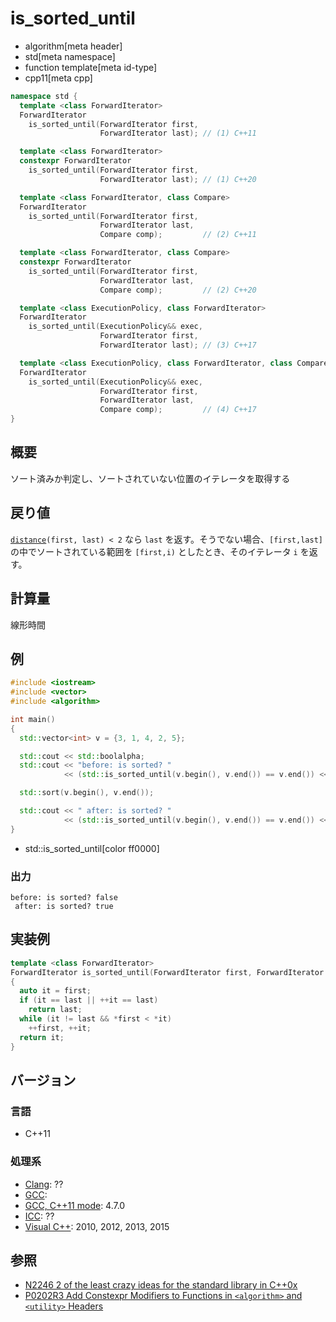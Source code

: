 # is_sorted_until
* algorithm[meta header]
* std[meta namespace]
* function template[meta id-type]
* cpp11[meta cpp]

```cpp
namespace std {
  template <class ForwardIterator>
  ForwardIterator
    is_sorted_until(ForwardIterator first,
                    ForwardIterator last); // (1) C++11

  template <class ForwardIterator>
  constexpr ForwardIterator
    is_sorted_until(ForwardIterator first,
                    ForwardIterator last); // (1) C++20

  template <class ForwardIterator, class Compare>
  ForwardIterator
    is_sorted_until(ForwardIterator first,
                    ForwardIterator last,
                    Compare comp);         // (2) C++11

  template <class ForwardIterator, class Compare>
  constexpr ForwardIterator
    is_sorted_until(ForwardIterator first,
                    ForwardIterator last,
                    Compare comp);         // (2) C++20

  template <class ExecutionPolicy, class ForwardIterator>
  ForwardIterator
    is_sorted_until(ExecutionPolicy&& exec,
                    ForwardIterator first,
                    ForwardIterator last); // (3) C++17

  template <class ExecutionPolicy, class ForwardIterator, class Compare>
  ForwardIterator
    is_sorted_until(ExecutionPolicy&& exec,
                    ForwardIterator first,
                    ForwardIterator last,
                    Compare comp);         // (4) C++17
}
```

## 概要
ソート済みか判定し、ソートされていない位置のイテレータを取得する


## 戻り値
[`distance`](/reference/iterator/distance.md)`(first, last) < 2` なら `last` を返す。そうでない場合、`[first,last]` の中でソートされている範囲を `[first,i)` としたとき、そのイテレータ `i` を返す。


## 計算量
線形時間


## 例
```cpp example
#include <iostream>
#include <vector>
#include <algorithm>

int main()
{
  std::vector<int> v = {3, 1, 4, 2, 5};

  std::cout << std::boolalpha;
  std::cout << "before: is sorted? "
            << (std::is_sorted_until(v.begin(), v.end()) == v.end()) << std::endl;

  std::sort(v.begin(), v.end());

  std::cout << " after: is sorted? "
            << (std::is_sorted_until(v.begin(), v.end()) == v.end()) << std::endl;
}
```
* std::is_sorted_until[color ff0000]

### 出力
```
before: is sorted? false
 after: is sorted? true
```


## 実装例
```cpp
template <class ForwardIterator>
ForwardIterator is_sorted_until(ForwardIterator first, ForwardIterator last)
{
  auto it = first;
  if (it == last || ++it == last)
    return last;
  while (it != last && *first < *it)
    ++first, ++it;
  return it;
}
```


## バージョン
### 言語
- C++11


### 処理系
- [Clang](/implementation.md#clang): ??
- [GCC](/implementation.md#gcc): 
- [GCC, C++11 mode](/implementation.md#gcc): 4.7.0
- [ICC](/implementation.md#icc): ??
- [Visual C++](/implementation.md#visual_cpp): 2010, 2012, 2013, 2015


## 参照
- [N2246 2 of the least crazy ideas for the standard library in C++0x](http://www.open-std.org/jtc1/sc22/wg21/docs/papers/2007/n2246.html)
- [P0202R3 Add Constexpr Modifiers to Functions in `<algorithm>` and `<utility>` Headers](http://www.open-std.org/jtc1/sc22/wg21/docs/papers/2017/p0202r3.html)
